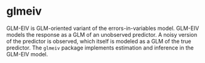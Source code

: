 
<!-- README.md is generated from README.Rmd. Please edit that file -->

# glmeiv

GLM-EIV is GLM-oriented variant of the errors-in-variables model.
GLM-EIV models the response as a GLM of an unobserved predictor. A noisy
version of the predictor is observed, which itself is modeled as a GLM
of the true predictor. The `glmeiv` package implements estimation and
inference in the GLM-EIV model.
